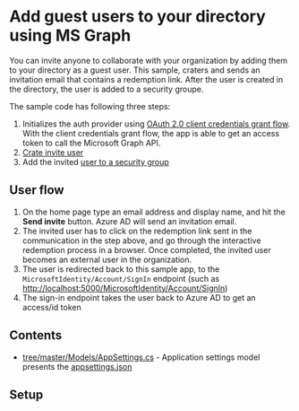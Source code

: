 # Add guest users to your directory using MS Graph

You can invite anyone to collaborate with your organization by adding them to your directory as a guest user. This sample, craters and sends an invitation email that contains a redemption link. After the user is created in the directory, the user is added to a security groupe. 

The sample code has following three steps:

1. Initializes the auth provider using [OAuth 2.0 client credentials grant flow](https://docs.microsoft.com/azure/active-directory/develop/v2-oauth2-client-creds-grant-flow). With the client credentials grant flow, the app is able to get an access token to call the Microsoft Graph API.
1. [Crate invite user](https://docs.microsoft.com/graph/api/invitation-post?view=graph-rest-1.0&tabs=http)
1. Add the invited [user to a security group](https://docs.microsoft.com/graph/api/group-post-members?view=graph-rest-1.0&tabs=http)

## User flow

1. On the home page type an email address and display name, and hit the **Send invite** button. Azure AD will send an invitation email. 
1. The invited user has to click on the redemption link sent in the communication in the step above, and go through the interactive redemption process in a browser. Once completed, the invited user becomes an external user in the organization.
1. The user is redirected back to this sample app, to the `MicrosoftIdentity/Account/SignIn` endpoint (such as <http://localhost:5000/MicrosoftIdentity/Account/SignIn>)
1. The sign-in endpoint takes the user back to Azure AD to get an access/id token

## Contents

- [tree/master/Models/AppSettings.cs](Models/AppSettings.cs) - Application settings model presents the [appsettings.json](appsettings.json) 

## Setup


